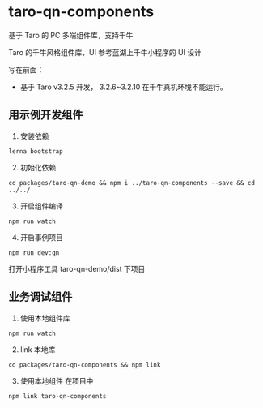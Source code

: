 # taro-qn-components

基于 Taro 的 PC 多端组件库，支持千牛

Taro 的千牛风格组件库，UI 参考蓝湖上千牛小程序的 UI 设计

写在前面：

- 基于 Taro v3.2.5 开发， 3.2.6~3.2.10 在千牛真机环境不能运行。

## 用示例开发组件

1. 安装依赖

```shell
lerna bootstrap
```

2. 初始化依赖

```
cd packages/taro-qn-demo && npm i ../taro-qn-components --save && cd ../../
```

3. 开启组件编译

```
npm run watch
```

4. 开启事例项目

```
npm run dev:qn
```

打开小程序工具 taro-qn-demo/dist 下项目

## 业务调试组件

1. 使用本地组件库

```
npm run watch
```

2. link 本地库

```
cd packages/taro-qn-components && npm link
```

3. 使用本地组件
   在项目中

```
npm link taro-qn-components
```
